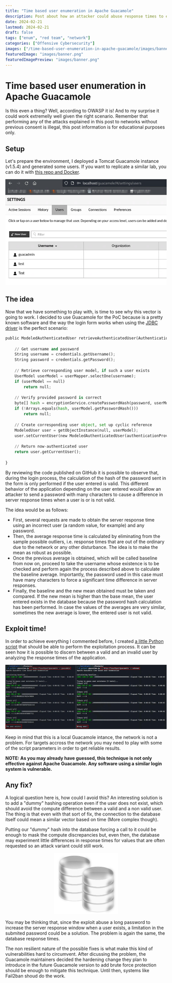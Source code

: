 ```yaml
---
title: "Time based user enumeration in Apache Guacamole"
description: Post about how an attacker could abuse response times to enumerate valid users in Guacamole
date: 2024-02-21
lastmod: 2024-02-21
draft: false
tags: ["enum", "red team", "network"]
categories: ["Offensive Cybersecurity"]
images: ["/time-based-user-enumeration-in-apache-guacamole/images/banner.png"]
featuredImage: "images/banner.png"
featuredImagePreview: "images/banner.png"
---
```


# Time based user enumeration in Apache Guacamole

Is this even a thing? Well, according to OWASP it is! And to my surprise it could work extremelly well given the right scenario. Remember that performing any of the attacks explained in this post to networks without previous consent is illegal, this post information is for educational purposes only.

## Setup

Let's prepare the environment, I deployed a Tomcat Guacamole instance (v1.5.4) and generated some users. If you want to replicate a similar lab, you can do it with [this repo and Docker](https://github.com/boschkundendienst/guacamole-docker-compose).

<img src="images/guacamole-users.png" alt="Image showing the different users created in Guacamole">

## The idea

Now that we have something to play with, is time to see why this vector is going to work. I decided to use Guacamole for the PoC because is a pretty known software and the way the login form works when using the [JDBC driver](https://github.com/apache/guacamole-client/blob/1.5.4/extensions/guacamole-auth-jdbc/modules/guacamole-auth-jdbc-base/src/main/java/org/apache/guacamole/auth/jdbc/user/UserService.java#L370-L394) is the perfect scenario:

```python
public ModeledAuthenticatedUser retrieveAuthenticatedUser(AuthenticationProvider authenticationProvider, Credentials credentials) throws GuacamoleException {

    // Get username and password
    String username = credentials.getUsername();
    String password = credentials.getPassword();

    // Retrieve corresponding user model, if such a user exists
    UserModel userModel = userMapper.selectOne(username);
    if (userModel == null)
        return null;

    // Verify provided password is correct
    byte[] hash = encryptionService.createPasswordHash(password, userModel.getPasswordSalt());
    if (!Arrays.equals(hash, userModel.getPasswordHash()))
        return null;

    // Create corresponding user object, set up cyclic reference
    ModeledUser user = getObjectInstance(null, userModel);
    user.setCurrentUser(new ModeledAuthenticatedUser(authenticationProvider, user, credentials));

    // Return now-authenticated user
    return user.getCurrentUser();

}
```

By reviewing the code published on GitHub it is possible to observe that, during the login process, the calculation of the hash of the password sent in the form is only performed if the user entered is valid. This different behavior of the application depending on the user entered would allow an attacker to send a password with many characters to cause a difference in server response times when a user is or is not valid.

The idea would be as follows:
- First, several requests are made to obtain the server response time using an incorrect user (a random value, for example) and any password. 
- Then, the average response time is calculated by eliminating from the sample possible outliers, i.e. response times that are out of the ordinary due to the network or any other disturbance. The idea is to make the mean as robust as possible. 
- Once the previous average is obtained, which will be called baseline from now on, proceed to take the username whose existence is to be checked and perform again the process described above to calculate the baseline average. Importantly, the password used in this case must have many characters to force a significant time difference in server responses.
- Finally, the baseline and the new mean obtained must be taken and compared. If the new mean is higher than the base mean, the user entered exists in the database because the password hash calculation has been performed. In case the values of the averages are very similar, sometimes the new average is lower, the entered user is not valid.

## Exploit time!

In order to achieve everything I commented before, I created [a little Python script](https://github.com/anthares101/ethical-hacking/blob/master/exploits/guacatime.py) that should be able to perform the exploitation process. It can be seen how it is possible to discern between a valid and an invalid user by analyzing the response times of the application.

<img src="images/guacamole-script-results.png" alt="Image showing the result of the Python script">

Keep in mind that this is a local Guacamole intance, the network is not a problem. For targets accross the network you may need to play with some of the script parameters in order to get reliable results.

**NOTE: As you may already have guessed, this technique is not only effective against Apache Guacamole. Any software using a similar login system is vulnerable.**

## Any fix?

A logical question here is, how could I avoid this? An interesting solution is to add a "dummy" hashing operation even if the user does not exist, which should avoid the compute difference between a valid and a non valid user. The thing is that even with that sort of fix, the connection to the database itself could mean a similar vector based on time (More complex though).

Putting our "dummy" hash into the database forcing a call to it could be enough to mask the compute discrepancies but, even then, the database may experiment little differences in response times for values that are often requested so an attack variant could still work. 

<p align="center">
    <img src="images/databases-image.png" width="200" alt="Image showing a representation of databases">
</p>

You may be thinking that, since the exploit abuse a long password to increase the server response window when a user exists, a limitation in the submited password could be a solution. The problem is again the same, the database response times.

The non resilient nature of the possible fixes is what make this kind of vulnerabilities hard to circumvent. After dicussing the problem, the Guacamole maintainers decided the hardening change they plan to introduce in the future Guacamole version to add brute force protection should be enough to mitigate this technique. Until then, systems like Fail2ban shoud do the work.
